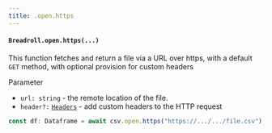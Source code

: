 ```yaml
---
title: .open.https
---
```

#### `Breadroll.open.https(...)`
This function fetches and return a file via a URL over https, with a default `GET` method, with optional provision for custom headers

Parameter

- `url: string` - the remote location of the file.
- `header?:` [`Headers`](https://developer.mozilla.org/en-US/docs/Web/API/Headers) - add custom headers to the HTTP request

```typescript
const df: Dataframe = await csv.open.https("https://.../.../file.csv");
```